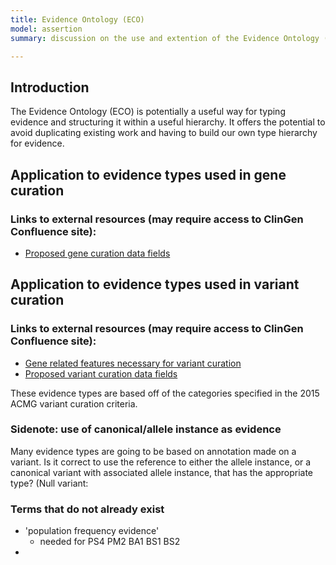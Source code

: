 ```yaml
---
title: Evidence Ontology (ECO)
model: assertion
summary: discussion on the use and extention of the Evidence Ontology (ECO) in the ClinGen assertion model.

---
```


Introduction
------------

The Evidence Ontology (ECO) is potentially a useful way for typing evidence and structuring it within a useful hierarchy. It offers the potential to avoid duplicating existing work and having to build our own type hierarchy for evidence.

Application to evidence types used in gene curation
---------------------------------------------------

### Links to external resources (may require access to ClinGen Confluence site):
* [Proposed gene curation data fields](https://ncbiconfluence.ncbi.nlm.nih.gov/display/CLIN/Proposed+Gene+Curation+Data+Fields)


Application to evidence types used in variant curation
------------------------------------------------------

### Links to external resources (may require access to ClinGen Confluence site):
* [Gene related features necessary for variant curation](https://ncbiconfluence.ncbi.nlm.nih.gov/display/CLIN/ACMG+variant+curation+support)
* [Proposed variant curation data fields](https://ncbiconfluence.ncbi.nlm.nih.gov/display/CLIN/Proposed+Variant+Curation+Data+Fields)

These evidence types are based off of the categories specified in the 2015 ACMG variant curation criteria.

### Sidenote: use of canonical/allele instance as evidence

Many evidence types are going to be based on annotation made on a variant. Is it correct to use the reference to either the allele instance, or a canonical variant with associated allele instance, that has the appropriate type? (Null variant: 

### Terms that do not already exist

* 'population frequency evidence'
  - needed for PS4 PM2 BA1 BS1 BS2
* 

